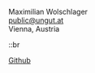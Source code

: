 Maximilian Wolschlager  
public@ungut.at  
Vienna, Austria  

::br

[Github](https://github.com/meksor)


